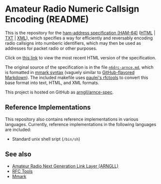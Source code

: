 Amateur Radio Numeric Callsign Encoding (README)
================================================

This is the repository for the [ham-address specification
(HAM-64)](n6drc-arnce.md) ([HTML](n6drc-arnce.html) |
[TXT](n6drc-arnce.txt) | [XML](n6drc-arnce.xml)), which specifies a
way for efficiently and reversably encoding radio callsigns into
numberic identifiers, which may then be used as addresses for packet
radio or other purposes.

Click on [this link](https://rawgit.com/arngll/arnce-spec/main/n6drc-arnce.html)
to view the most recent HTML version of the specification.

The original source of the specification is in the file [`n6drc-arnce.md`](n6drc-arnce.md),
which is formatted in [mmark syntax](https://github.com/miekg/mmark/wiki/Syntax) (vaguely
similar to [GitHub-flavored Markdown](https://help.github.com/articles/basic-writing-and-formatting-syntax/)).
The included makefile uses [paulej's rfctools](https://github.com/paulej/rfctools) to
convert this base format into text, HTML, and XML formats.

This project is hosted on GitHub as [arngll/arnce-spec](https://github.com/arngll/arnce-spec).

## Reference Implementations ##

This repository also contains reference implementations in various
languages. Currently, reference implementations in the following
languages are included:

 * Standard unix shell sript (`/bin/sh`)

## See also ##

 * [Amateur Radio Next Generation Link Layer (ARNGLL)](https://github.com/arngll/arngll-spec)
 * [RFC Tools](https://github.com/paulej/rfctools)
 * [Mmark](https://github.com/miekg/mmark)
